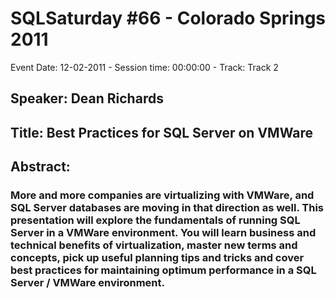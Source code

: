 # SQLSaturday #66 - Colorado Springs 2011
Event Date: 12-02-2011 - Session time: 00:00:00 - Track: Track 2
## Speaker: Dean Richards
## Title: Best Practices for SQL Server on VMWare
## Abstract:
### More and more companies are virtualizing with VMWare, and SQL Server databases are moving in that direction as well.  This presentation will explore the fundamentals of running SQL Server in a VMWare environment. You will learn business and technical benefits of virtualization, master new terms and concepts, pick up useful planning tips and tricks and cover best practices for maintaining optimum performance in a SQL Server / VMWare environment.

